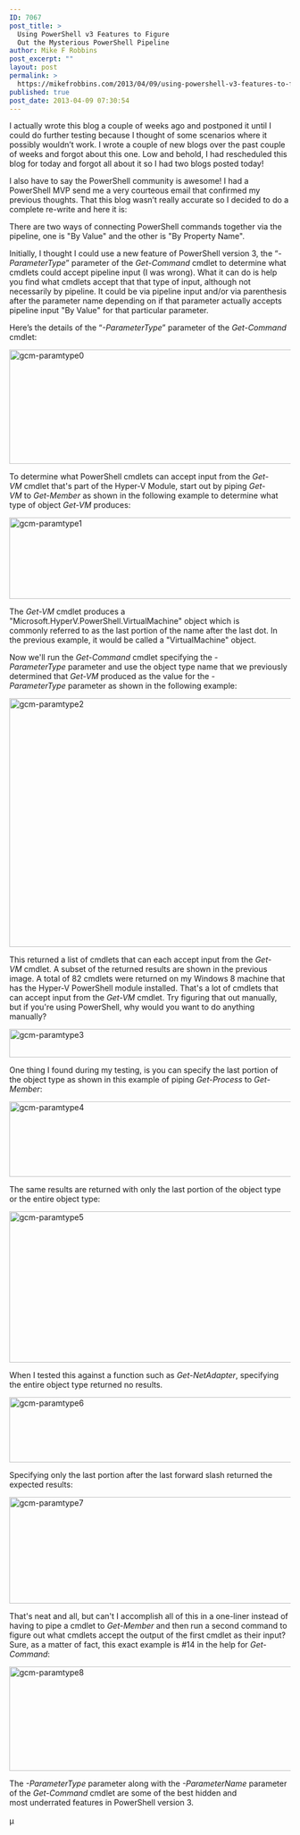 ```yaml
---
ID: 7067
post_title: >
  Using PowerShell v3 Features to Figure
  Out the Mysterious PowerShell Pipeline
author: Mike F Robbins
post_excerpt: ""
layout: post
permalink: >
  https://mikefrobbins.com/2013/04/09/using-powershell-v3-features-to-figure-out-the-mysterious-powershell-pipeline/
published: true
post_date: 2013-04-09 07:30:54
---
```

I actually wrote this blog a couple of weeks ago and postponed it until I could do further testing because I thought of some scenarios where it possibly wouldn’t work. I wrote a couple of new blogs over the past couple of weeks and forgot about this one. Low and behold, I had rescheduled this blog for today and forgot all about it so I had two blogs posted today!

I also have to say the PowerShell community is awesome! I had a PowerShell MVP send me a very courteous email that confirmed my previous thoughts. That this blog wasn’t really accurate so I decided to do a complete re-write and here it is:

There are two ways of connecting PowerShell commands together via the pipeline, one is "By Value" and the other is "By Property Name".

Initially, I thought I could use a new feature of PowerShell version 3, the “<em>-ParameterType</em>” parameter of the <em>Get-Command</em> cmdlet to determine what cmdlets could accept pipeline input (I was wrong). What it can do is help you find what cmdlets accept that that type of input, although not necessarily by pipeline. It could be via pipeline input and/or via parenthesis after the parameter name depending on if that parameter actually accepts pipeline input "By Value" for that particular parameter.

Here’s the details of the “<em>-ParameterType</em>” parameter of the <em>Get-Command</em> cmdlet:

<a href="http://mikefrobbins.com/wp-content/uploads/2013/04/gcm-paramtype0.png"><img class="alignnone size-large wp-image-7068" alt="gcm-paramtype0" src="http://mikefrobbins.com/wp-content/uploads/2013/04/gcm-paramtype0.png?w=640" width="640" height="205" /></a>

To determine what PowerShell cmdlets can accept input from the <em>Get-VM</em> cmdlet that's part of the Hyper-V Module, start out by piping <em>Get-VM</em> to <em>Get-Member</em> as shown in the following example to determine what type of object <em>Get-VM</em> produces:

<a href="http://mikefrobbins.com/wp-content/uploads/2013/04/gcm-paramtype1.png"><img class="alignnone size-full wp-image-7069" alt="gcm-paramtype1" src="http://mikefrobbins.com/wp-content/uploads/2013/04/gcm-paramtype1.png" width="532" height="146" /></a>

The <em>Get-VM</em> cmdlet produces a "Microsoft.HyperV.PowerShell.VirtualMachine" object which is commonly referred to as the last portion of the name after the last dot. In the previous example, it would be called a "VirtualMachine" object.

Now we'll run the <em>Get-Command</em> cmdlet specifying the <em>-ParameterType</em> parameter and use the object type name that we previously determined that <em>Get-VM</em> produced as the value for the <em>-ParameterType</em> parameter as shown in the following example:

<a href="http://mikefrobbins.com/wp-content/uploads/2013/04/gcm-paramtype2.png"><img class="alignnone size-large wp-image-7070" alt="gcm-paramtype2" src="http://mikefrobbins.com/wp-content/uploads/2013/04/gcm-paramtype2.png?w=640" width="640" height="446" /></a>

This returned a list of cmdlets that can each accept input from the <em>Get-VM</em> cmdlet. A subset of the returned results are shown in the previous image. A total of 82 cmdlets were returned on my Windows 8 machine that has the Hyper-V PowerShell module installed. That's a lot of cmdlets that can accept input from the <em>Get-VM</em> cmdlet. Try figuring that out manually, but if you're using PowerShell, why would you want to do anything manually?

<a href="http://mikefrobbins.com/wp-content/uploads/2013/04/gcm-paramtype3.png"><img class="alignnone size-large wp-image-7071" alt="gcm-paramtype3" src="http://mikefrobbins.com/wp-content/uploads/2013/04/gcm-paramtype3.png?w=640" width="640" height="51" /></a>

One thing I found during my testing, is you can specify the last portion of the object type as shown in this example of piping <em>Get-Process</em> to <em>Get-Member</em>:

<a href="http://mikefrobbins.com/wp-content/uploads/2013/04/gcm-paramtype4.png"><img class="alignnone size-full wp-image-7072" alt="gcm-paramtype4" src="http://mikefrobbins.com/wp-content/uploads/2013/04/gcm-paramtype4.png" width="530" height="135" /></a>

The same results are returned with only the last portion of the object type or the entire object type:

<a href="http://mikefrobbins.com/wp-content/uploads/2013/04/gcm-paramtype5.png"><img class="alignnone size-large wp-image-7073" alt="gcm-paramtype5" src="http://mikefrobbins.com/wp-content/uploads/2013/04/gcm-paramtype5.png?w=640" width="640" height="271" /></a>

When I tested this against a function such as <em>Get-NetAdapter</em>, specifying the entire object type returned no results.

<a href="http://mikefrobbins.com/wp-content/uploads/2013/04/gcm-paramtype6.png"><img class="alignnone size-large wp-image-7074" alt="gcm-paramtype6" src="http://mikefrobbins.com/wp-content/uploads/2013/04/gcm-paramtype6.png?w=640" width="640" height="117" /></a>

Specifying only the last portion after the last forward slash returned the expected results:

<a href="http://mikefrobbins.com/wp-content/uploads/2013/04/gcm-paramtype7.png"><img class="alignnone size-full wp-image-7075" alt="gcm-paramtype7" src="http://mikefrobbins.com/wp-content/uploads/2013/04/gcm-paramtype7.png" width="569" height="191" /></a>

That's neat and all, but can't I accomplish all of this in a one-liner instead of having to pipe a cmdlet to <em>Get-Member</em> and then run a second command to figure out what cmdlets accept the output of the first cmdlet as their input? Sure, as a matter of fact, this exact example is #14 in the help for <em>Get-Command</em>:

<a href="http://mikefrobbins.com/wp-content/uploads/2013/04/gcm-paramtype8.png"><img class="alignnone size-full wp-image-7082" alt="gcm-paramtype8" src="http://mikefrobbins.com/wp-content/uploads/2013/04/gcm-paramtype8.png" width="617" height="187" /></a>

The <em>-ParameterType</em> parameter along with the <em>-ParameterName</em> parameter of the <em>Get-Command</em> cmdlet are some of the best hidden and most underrated features in PowerShell version 3.

<span style="line-height:1.5;">µ</span>